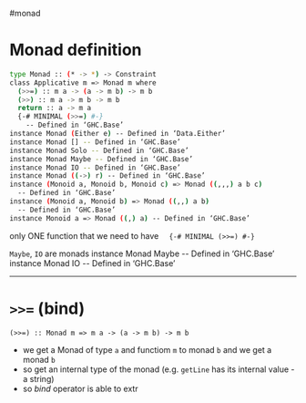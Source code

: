 #monad

# Monad definition

```bash
type Monad :: (* -> *) -> Constraint
class Applicative m => Monad m where
  (>>=) :: m a -> (a -> m b) -> m b
  (>>) :: m a -> m b -> m b
  return :: a -> m a
  {-# MINIMAL (>>=) #-}
  	-- Defined in ‘GHC.Base’
instance Monad (Either e) -- Defined in ‘Data.Either’
instance Monad [] -- Defined in ‘GHC.Base’
instance Monad Solo -- Defined in ‘GHC.Base’
instance Monad Maybe -- Defined in ‘GHC.Base’
instance Monad IO -- Defined in ‘GHC.Base’
instance Monad ((->) r) -- Defined in ‘GHC.Base’
instance (Monoid a, Monoid b, Monoid c) => Monad ((,,,) a b c)
  -- Defined in ‘GHC.Base’
instance (Monoid a, Monoid b) => Monad ((,,) a b)
  -- Defined in ‘GHC.Base’
instance Monoid a => Monad ((,) a) -- Defined in ‘GHC.Base’

```

only ONE function that we need to have
`  {-# MINIMAL (>>=) #-}`

`Maybe`, `IO` are monads
instance Monad Maybe -- Defined in ‘GHC.Base’
instance Monad IO -- Defined in ‘GHC.Base’

---
# `>>=` (bind)
```haksell
(>>=) :: Monad m => m a -> (a -> m b) -> m b
```
- we get a Monad of type `a` and functiom `m` to monad `b` and we get a monad `b`
- so get an internal type of the monad (e.g. `getLine` has its internal value - a string)
- so *bind* operator is able to extr





